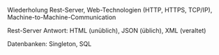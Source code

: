 Wiederholung Rest-Server, Web-Technologien (HTTP, HTTPS, TCP/IP), Machine-to-Machine-Communication

Rest-Server Antwort: HTML (unüblich), JSON (üblich), XML (veraltet)

Datenbanken: Singleton, SQL
